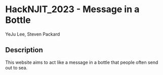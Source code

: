 # HackNJIT_2023 - Message in a Bottle
YeJu Lee, Steven Packard

## Description
This website aims to act like a message in a bottle that people often send out to sea.